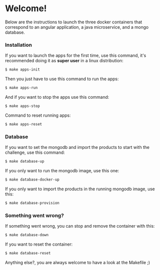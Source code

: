 # Welcome!

Below are the instructions to launch the three docker containers that correspond to an angular application, a java microservice, and a mongo database.

### Installation

If you want to launch the apps for the first time, use this command, it's recommended doing it as **super user** in a linux distribution:
```sh
$ make apps-init
```

Then you just have to use this command to run the apps:
```sh
$ make apps-run
```

And if you want to stop the apps use this command:
```sh
$ make apps-stop
```

Command to reset running apps:
```sh
$ make apps-reset
```

### Database

If you want to set the mongodb and import the products to start with the challenge, use this command:
```sh
$ make database-up
```

If you only want to run the mongodb image, use this one:
```sh
$ make database-docker-up
```

If you only want to import the products in the running mongodb image, use this:
```sh
$ make database-provision
```
### Something went wrong?

If something went wrong, you can stop and remove the container with this:
```sh
$ make database-down
```

If you want to reset the container:
```sh
$ make database-reset
```

Anything else?, you are always welcome to have a look at the Makefile ;)
